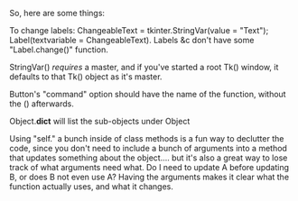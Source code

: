 So, here are some things:

To change labels: ChangeableText = tkinter.StringVar(value = "Text"); Label(textvariable = ChangeableText). 
Labels &c don't have some "Label.change()" function.

StringVar() *requires* a master, and if you've started a root Tk() window, it defaults to that Tk() object as it's master.

Button's "command" option should have the name of the function, without the () afterwards.

Object.__dict__ will list the sub-objects under Object

Using "self." a bunch inside of class methods is a fun way to declutter the code, since you don't need to include a bunch of arguments into a method that updates something about the object.... but it's also a great way to lose track of what arguments need what. Do I need to update A before updating B, or does B not even use A? Having the arguments makes it clear what the function actually uses, and what it changes. 